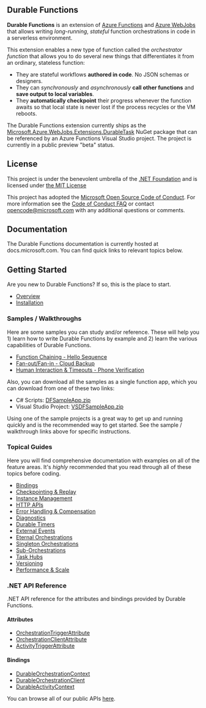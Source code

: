 ## Durable Functions

**Durable Functions** is an extension of [Azure Functions](https://functions.azure.com) and [Azure WebJobs](https://docs.microsoft.com/en-us/azure/app-service/web-sites-create-web-jobs) that allows writing *long-running*, *stateful* function orchestrations in code in a serverless environment.

This extension enables a new type of function called the *orchestrator function* that allows you to do several new things that differentiates it from an ordinary, stateless function:
* They are stateful workflows **authored in code**. No JSON schemas or designers.
* They can *synchronously* and *asynchronously* **call other functions** and **save output to local variables**.
* They **automatically checkpoint** their progress whenever the function awaits so that local state is never lost if the process recycles or the VM reboots.

The Durable Functions extension currently ships as the [Microsoft.Azure.WebJobs.Extensions.DurableTask](https://www.nuget.org/packages/Microsoft.Azure.WebJobs.Extensions.DurableTask) NuGet package that can be referenced by an Azure Functions Visual Studio project. The project is currently in a public preview "beta" status.

## License

This project is under the benevolent umbrella of the [.NET Foundation](http://www.dotnetfoundation.org/) and is licensed under [the MIT License](https://github.com/Azure/azure-webjobs-sdk/blob/master/LICENSE.txt)

This project has adopted the [Microsoft Open Source Code of Conduct](https://opensource.microsoft.com/codeofconduct/). For more information see the [Code of Conduct FAQ](https://opensource.microsoft.com/codeofconduct/faq/) or contact [opencode@microsoft.com](mailto:opencode@microsoft.com) with any additional questions or comments.

## Documentation
The Durable Functions documentation is currently hosted at docs.microsoft.com. You can find quick links to relevant topics below.

## Getting Started
Are you new to Durable Functions? If so, this is the place to start.
* [Overview](https://docs.microsoft.com/en-us/azure/azure-functions/durable-functions-overview)
* [Installation](https://docs.microsoft.com/en-us/azure/azure-functions/durable-functions-install)

### Samples / Walkthroughs
Here are some samples you can study and/or reference. These will help you 1) learn how to write Durable Functions by example and 2) learn the various capabilities of Durable Functions.
* [Function Chaining - Hello Sequence](https://docs.microsoft.com/en-us/azure/azure-functions/durable-functions-sequence)
* [Fan-out/Fan-in - Cloud Backup](https://docs.microsoft.com/en-us/azure/azure-functions/durable-functions-cloud-backup)
* [Human Interaction & Timeouts - Phone Verification](https://docs.microsoft.com/en-us/azure/azure-functions/durable-functions-phone-verification)

Also, you can download all the samples as a single function app, which you can download from one of these two links:
* C# Scripts: [DFSampleApp.zip](~/raw/master/docfx/files/DFSampleApp.zip)
* Visual Studio Project: [VSDFSampleApp.zip](~/raw/master/docfx/files/VSDFSampleApp.zip)

Using one of the sample projects is a great way to get up and running quickly and is the recommended way to get started. See the sample / walkthrough links above for specific instructions.

### Topical Guides
Here you will find comprehensive documentation with examples on all of the feature areas. It's *highly* recommended that you read through all of these topics before coding.
* [Bindings](https://docs.microsoft.com/en-us/azure/azure-functions/durable-functions-bindings)
* [Checkpointing & Replay](https://docs.microsoft.com/en-us/azure/azure-functions/durable-functions-checkpointing-and-replay)
* [Instance Management](https://docs.microsoft.com/en-us/azure/azure-functions/durable-functions-instance-management)
* [HTTP APIs](https://docs.microsoft.com/en-us/azure/azure-functions/durable-functions-http-api)
* [Error Handling & Compensation](https://docs.microsoft.com/en-us/azure/azure-functions/durable-functions-error-handling)
* [Diagnostics](https://docs.microsoft.com/en-us/azure/azure-functions/durable-functions-diagnostics)
* [Durable Timers](https://docs.microsoft.com/en-us/azure/azure-functions/durable-functions-timers)
* [External Events](https://docs.microsoft.com/en-us/azure/azure-functions/durable-functions-external-events)
* [Eternal Orchestrations](https://docs.microsoft.com/en-us/azure/azure-functions/durable-functions-eternal-orchestrations)
* [Singleton Orchestrations](https://docs.microsoft.com/en-us/azure/azure-functions/durable-functions-singletons)
* [Sub-Orchestrations](https://docs.microsoft.com/en-us/azure/azure-functions/durable-functions-sub-orchestrations)
* [Task Hubs](https://docs.microsoft.com/en-us/azure/azure-functions/durable-functions-task-hubs)
* [Versioning](https://docs.microsoft.com/en-us/azure/azure-functions/durable-functions-versioning)
* [Performance & Scale](https://docs.microsoft.com/en-us/azure/azure-functions/durable-functions-perf-and-scale)
 
### .NET API Reference
.NET API reference for the attributes and bindings provided by Durable Functions.

#### Attributes
* [OrchestrationTriggerAttribute](https://azure.github.io/azure-functions-durable-extension/api/Microsoft.Azure.WebJobs.OrchestrationTriggerAttribute.html)
* [OrchestrationClientAttribute](https://azure.github.io/azure-functions-durable-extension/api/Microsoft.Azure.WebJobs.OrchestrationClientAttribute.html)
* [ActivityTriggerAttribute](https://azure.github.io/azure-functions-durable-extension/api/Microsoft.Azure.WebJobs.ActivityTriggerAttribute.html)

#### Bindings
* [DurableOrchestrationContext](https://azure.github.io/azure-functions-durable-extension/api/Microsoft.Azure.WebJobs.DurableOrchestrationContext.html)
* [DurableOrchestrationClient](https://azure.github.io/azure-functions-durable-extension/api/Microsoft.Azure.WebJobs.DurableOrchestrationClient.html)
* [DurableActivityContext](https://azure.github.io/azure-functions-durable-extension/api/Microsoft.Azure.WebJobs.DurableActivityContext.html)

You can browse all of our public APIs [here](https://azure.github.io/azure-functions-durable-extension/api/Microsoft.Azure.WebJobs.html).
